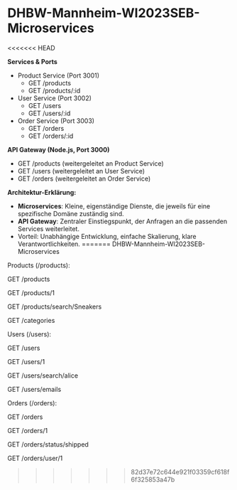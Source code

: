 # DHBW-Mannheim-WI2023SEB-Microservices
<<<<<<< HEAD

**Services & Ports**
- Product Service (Port 3001)
  - GET /products
  - GET /products/:id
- User Service (Port 3002)
  - GET /users
  - GET /users/:id
- Order Service (Port 3003)
  - GET /orders
  - GET /orders/:id

**API Gateway (Node.js, Port 3000)**
- GET /products (weitergeleitet an Product Service)
- GET /users (weitergeleitet an User Service)
- GET /orders (weitergeleitet an Order Service)

**Architektur-Erklärung:**
- **Microservices**: Kleine, eigenständige Dienste, die jeweils für eine spezifische Domäne zuständig sind.
- **API Gateway**: Zentraler Einstiegspunkt, der Anfragen an die passenden Services weiterleitet.
- Vorteil: Unabhängige Entwicklung, einfache Skalierung, klare Verantwortlichkeiten.
=======
DHBW-Mannheim-WI2023SEB-Microservices

Products (/products):

GET /products

GET /products/1

GET /products/search/Sneakers

GET /categories

Users (/users):

GET /users

GET /users/1

GET /users/search/alice

GET /users/emails

Orders (/orders):

GET /orders

GET /orders/1

GET /orders/status/shipped

GET /orders/user/1
>>>>>>> 82d37e72c644e921f03359cf618f6f325853a47b
